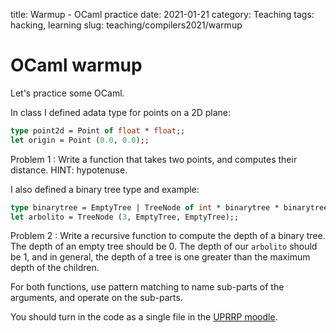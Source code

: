 title: Warmup - OCaml practice
date: 2021-01-21
category: Teaching
tags: hacking, learning
slug: teaching/compilers2021/warmup

# OCaml warmup

Let's practice some OCaml.

In class I defined adata type for points on a 2D plane:
```ocaml
type point2d = Point of float * float;;
let origin = Point (0.0, 0.0);;
```
Problem 1
: Write a function that takes two points, and computes their distance. HINT:
   hypotenuse.

I also defined a binary tree type and example:
```ocaml
type binarytree = EmptyTree | TreeNode of int * binarytree * binarytree ;;
let arbolito = TreeNode (3, EmptyTree, EmptyTree);;
```

Problem 2
: Write a recursive function to compute the depth of a binary tree. The depth
   of an empty tree should be 0. The depth of our `arbolito` should be 1, and in
   general, the depth of a tree is one greater than the maximum depth of the
   children.
      
For both functions, use pattern matching to name sub-parts of the arguments, and
operate on the sub-parts.

You should turn in the code as a single file in the [UPRRP
moodle](https://online.uprrp.edu/).
